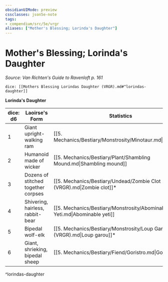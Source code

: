 ```yaml
---
obsidianUIMode: preview
cssclasses: json5e-note
tags:
- compendium/src/5e/vrgr
aliases: ["Mother's Blessing; Lorinda's Daughter"]
---
```

# Mother's Blessing; Lorinda's Daughter
*Source: Van Richten's Guide to Ravenloft p. 161* 

`dice: [[Mothers Blessing Lorindas Daughter (VRGR).md#^lorindas-daughter]]`

**Lorinda's Daughter**

| dice: d6 | Laoirse's Form | Statistics | CR |
|----------|----------------|------------|----|
| 1 | Giant upright-walking ram | [[5. Mechanics/Bestiary/Monstrosity/Minotaur.md\|Minotaur]] | 3 |
| 2 | Humanoid made of wicker | [[5. Mechanics/Bestiary/Plant/Shambling Mound.md\|Shambling mound]] | 5 |
| 3 | Dozens of stitched together corpses | [[5. Mechanics/Bestiary/Undead/Zombie Clot (VRGR).md\|Zombie clot]]* | 6 |
| 4 | Shivering, hairless, rabbit-bear | [[5. Mechanics/Bestiary/Monstrosity/Abominable Yeti.md\|Abominable yeti]] | 9 |
| 5 | Bipedal wolf-elk | [[5. Mechanics/Bestiary/Monstrosity/Loup Garou (VRGR).md\|Loup garou]]* | 13 |
| 6 | Giant, shrieking, bipedal sheep | [[5. Mechanics/Bestiary/Fiend/Goristro.md\|Goristro]] | 17 |
^lorindas-daughter